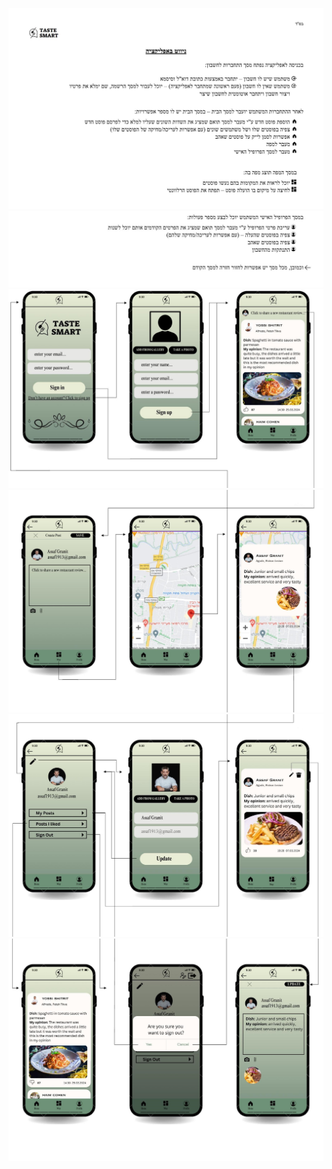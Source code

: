 ![](README/1.jpg)![](README/2.jpg)![](README/3.jpg)![](README/4.jpg)![](README/5.jpg)![](README/6.jpg)